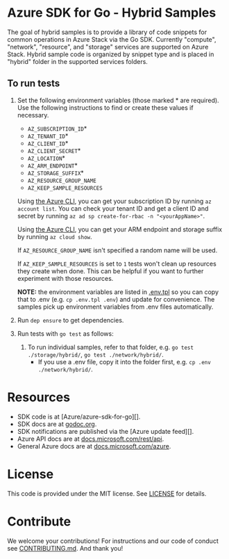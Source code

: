 # Azure SDK for Go - Hybrid Samples 

The goal of hybrid samples is to provide a library of code snippets for common
operations in Azure Stack via the Go SDK. Currently "compute", "network", 
"resource", and "storage" services are supported on Azure Stack. 
Hybrid sample code is organized by snippet type and is placed in "hybrid" folder
in the supported services folders. 

## To run tests

1. Set the following environment variables (those marked * are required). Use
the following instructions to find or create these values if necessary.

    * `AZ_SUBSCRIPTION_ID`*
    * `AZ_TENANT_ID`*
    * `AZ_CLIENT_ID`*
    * `AZ_CLIENT_SECRET`*
    * `AZ_LOCATION`*
    * `AZ_ARM_ENDPOINT`*
    * `AZ_STORAGE_SUFFIX`*
    * `AZ_RESOURCE_GROUP_NAME`
    * `AZ_KEEP_SAMPLE_RESOURCES`

    Using [the Azure CLI][azure-cli], you can get your subscription ID by running `az account
    list`. You can check your tenant ID and get a client ID and secret by
    running `az ad sp create-for-rbac -n "<yourAppName>"`.

    Using [the Azure CLI][azure-cli], you can get your ARM endpoint and storage suffix by running
    `az cloud show`.   

    If `AZ_RESOURCE_GROUP_NAME` isn't specified a random name will be used.

    If `AZ_KEEP_SAMPLE_RESOURCES` is set to `1` tests won't clean up resources
    they create when done. This can be helpful if you want to further experiment
    with those resources.

    **NOTE:** the environment variables are listed in [.env.tpl](./.env.tpl)
    so you can copy that to .env (e.g. `cp .env.tpl .env`) and update for
    convenience. The samples pick up environment variables from .env files
    automatically.

1. Run `dep ensure` to get dependencies.
1. Run tests with `go test` as follows:

    1. To run individual samples, refer to that folder, e.g. `go test ./storage/hybrid/`, `go test ./network/hybrid/`.
        * If you use a .env file, copy it into the folder first, e.g. `cp .env ./network/hybrid/`.
    
# Resources

- SDK code is at [Azure/azure-sdk-for-go][].
- SDK docs are at [godoc.org](https://godoc.org/github.com/Azure/azure-sdk-for-go/).
- SDK notifications are published via the [Azure update feed][].
- Azure API docs are at [docs.microsoft.com/rest/api](https://docs.microsoft.com/rest/api/).
- General Azure docs are at [docs.microsoft.com/azure](https://docs.microsoft.com/azure).

# License

This code is provided under the MIT license. See [LICENSE][] for details.

# Contribute

We welcome your contributions! For instructions and our code of conduct see [CONTRIBUTING.md][]. And thank you!

[azure-cli]: https://github.com/Azure/azure-cli
[LICENSE]: ./LICENSE.md
[CONTRIBUTING.md]: ./CONTRIBUTING.md
